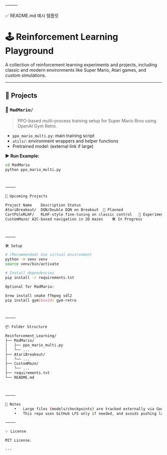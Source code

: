 ⸻

✅ README.md 예시 템플릿

# 🕹️ Reinforcement Learning Playground

A collection of reinforcement learning experiments and projects, including classic and modern environments like Super Mario, Atari games, and custom simulations.

---

## 📁 Projects

### 🔸 `MadMario/`
> PPO-based multi-process training setup for Super Mario Bros using OpenAI Gym Retro.

- `ppo_mario_multi.py`: main training script  
- `utils/`: environment wrappers and helper functions  
- Pretrained model: (external link if large)

**▶️ Run Example:**
```bash
cd MadMario
python ppo_mario_multi.py



⸻

🚧 Upcoming Projects

Project Name	Description	Status
AtariBreakout/	DQN/Double DQN on Breakout	🚧 Planned
CartPoleRLHF/	RLHF-style fine-tuning on classic control	🧪 Experimenting
CustomMaze/	A2C-based navigation in 2D mazes	🛠️ In Progress



⸻

🛠️ Setup

# (Recommended) Use virtual environment
python -m venv venv
source venv/bin/activate

# Install dependencies
pip install -r requirements.txt

Optional for MadMario:

brew install cmake ffmpeg sdl2
pip install gym[box2d] gym-retro



⸻

📦 Folder Structure

Reinforcement_Learning/
├── MadMario/
│   ├── ppo_mario_multi.py
│   └── ...
├── AtariBreakout/
│   └── ...
├── CustomMaze/
│   └── ...
├── requirements.txt
└── README.md



⸻

📝 Notes
	•	Large files (models/checkpoints) are tracked externally via Google Drive or Hugging Face.
	•	This repo uses GitHub LFS only if needed, and avoids pushing large binaries directly.

⸻

✨ License

MIT License.

---

